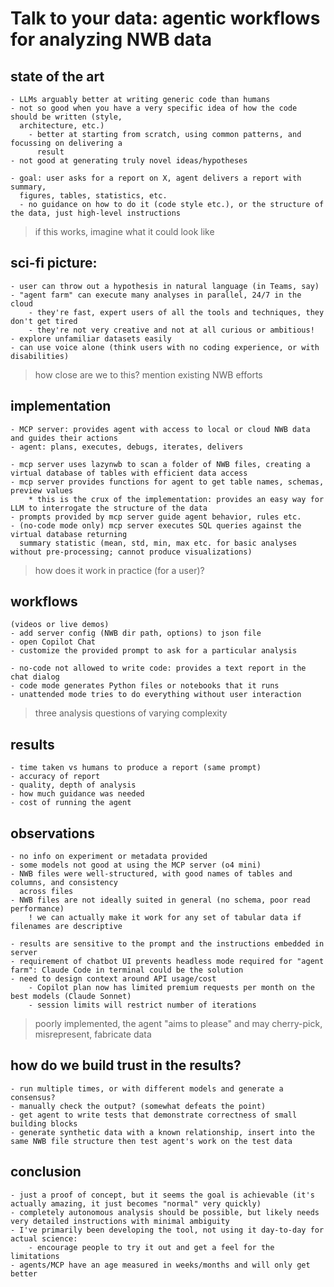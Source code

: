 # Talk to your data: agentic workflows for analyzing NWB data 

## state of the art
    - LLMs arguably better at writing generic code than humans
    - not so good when you have a very specific idea of how the code should be written (style,
      architecture, etc.)
        - better at starting from scratch, using common patterns, and focussing on delivering a
          result 
    - not good at generating truly novel ideas/hypotheses

    - goal: user asks for a report on X, agent delivers a report with summary,
      figures, tables, statistics, etc.
      - no guidance on how to do it (code style etc.), or the structure of the data, just high-level instructions

> if this works, imagine what it could look like
## sci-fi picture:
    - user can throw out a hypothesis in natural language (in Teams, say)
    - "agent farm" can execute many analyses in parallel, 24/7 in the cloud
        - they're fast, expert users of all the tools and techniques, they don't get tired
        - they're not very creative and not at all curious or ambitious!
    - explore unfamiliar datasets easily
    - can use voice alone (think users with no coding experience, or with disabilities)

> how close are we to this?
mention existing NWB efforts
## implementation
    - MCP server: provides agent with access to local or cloud NWB data and guides their actions
    - agent: plans, executes, debugs, iterates, delivers

    - mcp server uses lazynwb to scan a folder of NWB files, creating a virtual database of tables with efficient data access
    - mcp server provides functions for agent to get table names, schemas, preview values
        * this is the crux of the implementation: provides an easy way for LLM to interrogate the structure of the data 
    - prompts provided by mcp server guide agent behavior, rules etc.
    - (no-code mode only) mcp server executes SQL queries against the virtual database returning
      summary statistic (mean, std, min, max etc. for basic analyses without pre-processing; cannot produce visualizations)


> how does it work in practice (for a user)?
## workflows
    (videos or live demos)
    - add server config (NWB dir path, options) to json file
    - open Copilot Chat
    - customize the provided prompt to ask for a particular analysis

    - no-code not allowed to write code: provides a text report in the chat dialog
    - code mode generates Python files or notebooks that it runs
    - unattended mode tries to do everything without user interaction


> three analysis questions of varying complexity
## results 
    - time taken vs humans to produce a report (same prompt)
    - accuracy of report
    - quality, depth of analysis
    - how much guidance was needed
    - cost of running the agent


## observations
    - no info on experiment or metadata provided
    - some models not good at using the MCP server (o4 mini)
    - NWB files were well-structured, with good names of tables and columns, and consistency
      across files
    - NWB files are not ideally suited in general (no schema, poor read performance)
        ! we can actually make it work for any set of tabular data if filenames are descriptive

    - results are sensitive to the prompt and the instructions embedded in server
    - requirement of chatbot UI prevents headless mode required for "agent farm": Claude Code in terminal could be the solution
    - need to design context around API usage/cost
        - Copilot plan now has limited premium requests per month on the best models (Claude Sonnet)
        - session limits will restrict number of iterations

> poorly implemented, the agent "aims to please" and may cherry-pick, misrepresent, fabricate data
## how do we build trust in the results?
    - run multiple times, or with different models and generate a consensus?
    - manually check the output? (somewhat defeats the point)
    - get agent to write tests that demonstrate correctness of small building blocks
    - generate synthetic data with a known relationship, insert into the same NWB file structure then test agent's work on the test data


## conclusion
    - just a proof of concept, but it seems the goal is achievable (it's actually amazing, it just becomes "normal" very quickly)
    - completely autonomous analysis should be possible, but likely needs very detailed instructions with minimal ambiguity
    - I've primarily been developing the tool, not using it day-to-day for actual science:
        - encourage people to try it out and get a feel for the limitations
    - agents/MCP have an age measured in weeks/months and will only get better

    